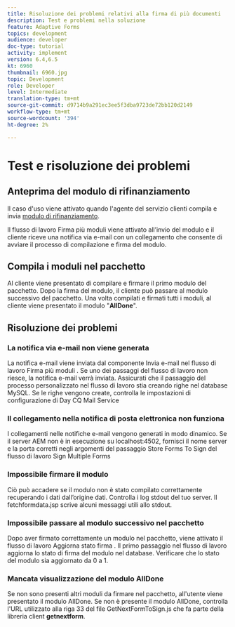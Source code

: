```yaml
---
title: Risoluzione dei problemi relativi alla firma di più documenti
description: Test e problemi nella soluzione
feature: Adaptive Forms
topics: development
audience: developer
doc-type: tutorial
activity: implement
version: 6.4,6.5
kt: 6960
thumbnail: 6960.jpg
topic: Development
role: Developer
level: Intermediate
translation-type: tm+mt
source-git-commit: d9714b9a291ec3ee5f3dba9723de72bb120d2149
workflow-type: tm+mt
source-wordcount: '394'
ht-degree: 2%

---
```



# Test e risoluzione dei problemi


## Anteprima del modulo di rifinanziamento

Il caso d&#39;uso viene attivato quando l&#39;agente del servizio clienti compila e invia [modulo di rifinanziamento](http://localhost:4502/content/dam/formsanddocuments/formsandsigndemo/refinanceform/jcr:content?wcmmode=disabled).

Il flusso di lavoro Firma più moduli viene attivato all’invio del modulo e il cliente riceve una notifica via e-mail con un collegamento che consente di avviare il processo di compilazione e firma del modulo.

## Compila i moduli nel pacchetto

Al cliente viene presentato di compilare e firmare il primo modulo del pacchetto. Dopo la firma del modulo, il cliente può passare al modulo successivo del pacchetto. Una volta compilati e firmati tutti i moduli, al cliente viene presentato il modulo &quot;**AllDone**&quot;.

## Risoluzione dei problemi

### La notifica via e-mail non viene generata

La notifica e-mail viene inviata dal componente Invia e-mail nel flusso di lavoro Firma più moduli . Se uno dei passaggi del flusso di lavoro non riesce, la notifica e-mail verrà inviata. Assicurati che il passaggio del processo personalizzato nel flusso di lavoro stia creando righe nel database MySQL. Se le righe vengono create, controlla le impostazioni di configurazione di Day CQ Mail Service

### Il collegamento nella notifica di posta elettronica non funziona

I collegamenti nelle notifiche e-mail vengono generati in modo dinamico. Se il server AEM non è in esecuzione su localhost:4502, fornisci il nome server e la porta corretti negli argomenti del passaggio Store Forms To Sign del flusso di lavoro Sign Multiple Forms

### Impossibile firmare il modulo

Ciò può accadere se il modulo non è stato compilato correttamente recuperando i dati dall’origine dati. Controlla i log stdout del tuo server. Il fetchformdata.jsp scrive alcuni messaggi utili allo stdout.

### Impossibile passare al modulo successivo nel pacchetto

Dopo aver firmato correttamente un modulo nel pacchetto, viene attivato il flusso di lavoro Aggiorna stato firma . Il primo passaggio nel flusso di lavoro aggiorna lo stato di firma del modulo nel database. Verificare che lo stato del modulo sia aggiornato da 0 a 1.

### Mancata visualizzazione del modulo AllDone

Se non sono presenti altri moduli da firmare nel pacchetto, all&#39;utente viene presentato il modulo AllDone. Se non è presente il modulo AllDone, controlla l&#39;URL utilizzato alla riga 33 del file GetNextFormToSign.js che fa parte della libreria client **getnextform**.











